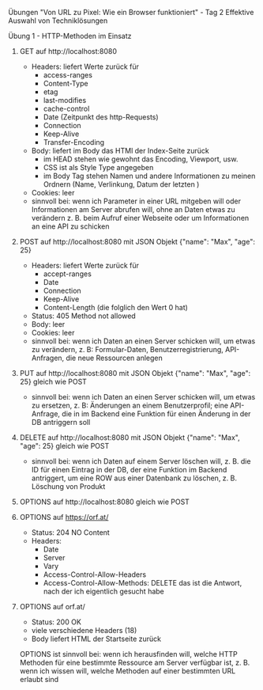 Übungen "Von URL zu Pixel: Wie ein Browser funktioniert" - Tag 2
Effektive Auswahl von Techniklösungen

Übung 1 - HTTP-Methoden im Einsatz

1. GET auf http://localhost:8080
   - Headers: liefert Werte zurück für
      - access-ranges
      - Content-Type
      - etag
      - last-modifies
      - cache-control
      - Date (Zeitpunkt des http-Requests)
      - Connection
      - Keep-Alive
      - Transfer-Encoding
   - Body: liefert im Body das HTMl der Index-Seite zurück
       - im HEAD stehen wie gewohnt das Encoding, Viewport, usw.
       - CSS ist als Style Type angegeben
       - im Body Tag stehen Namen und andere Informationen zu meinen Ordnern (Name, Verlinkung, Datum der letzten )
   - Cookies: leer
   - sinnvoll bei: wenn ich Parameter in einer URL mitgeben will oder Informationen am Server abrufen will, ohne an Daten etwas zu verändern z. B. beim Aufruf einer Webseite oder um Informationen an eine API zu schicken
2. POST auf http://localhost:8080 mit JSON Objekt {"name": "Max", "age": 25}
   - Headers: liefert Werte zurück für
      - accept-ranges
      - Date
      - Connection
      - Keep-Alive
      - Content-Length (die folglich den Wert 0 hat)
   - Status: 405 Method not allowed
   - Body: leer
   - Cookies: leer
   - sinnvoll bei: wenn ich Daten an einen Server schicken will, um etwas zu verändern, z. B: Formular-Daten, Benutzerregistrierung, API-Anfragen, die neue Ressourcen anlegen
3. PUT auf http://localhost:8080 mit JSON Objekt {"name": "Max", "age": 25}
   gleich wie POST
   - sinnvoll bei: wenn ich Daten an einen Server schicken will, um etwas zu ersetzen, z. B: Änderungen an einem Benutzerprofil; eine API-Anfrage, die in im Backend eine Funktion für einen Änderung in der DB antriggern soll
4. DELETE auf http://localhost:8080 mit JSON Objekt {"name": "Max", "age": 25}
   gleich wie POST
   - sinnvoll bei: wenn ich Daten auf einem Server löschen will, z. B. die ID für einen Eintrag in der DB, der eine Funktion im Backend antriggert, um eine ROW aus einer Datenbank zu löschen, z. B. Löschung von Produkt
5. OPTIONS auf http://localhost:8080
   gleich wie POST
6. OPTIONS auf https://orf.at/
   - Status: 204 NO Content
   - Headers:
      - Date
      - Server
      - Vary
      - Access-Control-Allow-Headers
      - Access-Control-Allow-Methods: DELETE
        das ist die Antwort, nach der ich eigentlich gesucht habe
7. OPTIONS auf orf.at/
      - Status: 200 OK
      - viele verschiedene Headers (18)
      - Body liefert HTML der Startseite zurück
   
   OPTIONS ist sinnvoll bei: wenn ich herausfinden will, welche HTTP Methoden für eine bestimmte Ressource am Server verfügbar ist, z. B. wenn ich wissen will, welche Methoden auf einer bestimmten URL erlaubt sind   
    
